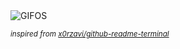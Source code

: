 <div align="justify">
<picture>
    <source media="(prefers-color-scheme: dark)" srcset="https://i.ibb.co/5hGPPKYy/output-gif.gif">
    <source media="(prefers-color-scheme: light)" srcset="https://i.ibb.co/5hGPPKYy/output-gif.gif">
    <img alt="GIFOS" src="https://i.ibb.co/5hGPPKYy/output-gif.gif">
</picture>

<sub><i>inspired from [x0rzavi/github-readme-terminal](https://github.com/x0rzavi/github-readme-terminal)</i></sub>

</div>

<!-- Image deletion URL: https://ibb.co/xqXNNFm0/b2bbe4ab83bfcffa74d40f44a9f43c5d -->